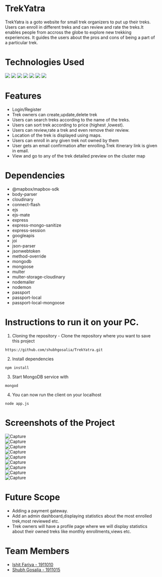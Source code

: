 # TrekYatra
TrekYatra is a goto website for small trek organizers to put up their treks. Users can enroll in different treks and can review and rate the treks.It enables people from accross the globe to explore new trekking experiences. It guides the users about the pros and cons of being a part of a particular trek.

# Technologies Used
<span>
<img src="https://img.shields.io/badge/Node.js-43853D?style=for-the-badge&logo=node.js&logoColor=white">
<img src="https://img.shields.io/badge/Express.js-404D59?style=for-the-badge">
<img src="https://img.shields.io/badge/MongoDB-4EA94B?style=for-the-badge&logo=mongodb&logoColor=white">
<img src="https://img.shields.io/badge/HTML5-E34F26?style=for-the-badge&logo=html5&logoColor=white">
<img src="https://img.shields.io/badge/CSS3-1572B6?style=for-the-badge&logo=css3&logoColor=white">
<img src="https://img.shields.io/badge/JavaScript-323330?style=for-the-badge&logo=javascript&logoColor=F7DF1E">
<img src="https://img.shields.io/badge/Bootstrap-563D7C?style=for-the-badge&logo=bootstrap&logoColor=white">
</span>

# Features
- Login/Register
- Trek owners can create,update,delete trek
- Users can search treks according to the name of the treks.
- Users can sort trek according to price (highest ,lowest).
- Users can review,rate a trek and even remove their review.
- Location of the trek is displayed using maps.
- Users can enroll in any given trek not owned by them
- User gets an email confirmation after enrolling.Trek itinerary link is given in email.
- View and go to any of the trek detailed preview on the cluster map


# Dependencies
- @mapbox/mapbox-sdk
- body-parser
- cloudinary
- connect-flash
- ejs
- ejs-mate
- express
- express-mongo-sanitize
- express-session
- googleapis
- joi
- json-parser
- jsonwebtoken
- method-override
- mongodb
- mongoose
- multer
- multer-storage-cloudinary
- nodemailer
- nodemon
- passport
- passport-local
- passport-local-mongoose

# Instructions to run it on your PC.
1. Cloning the repository - Clone the repository where you want to save this project
```
https://github.com/shubhgosalia/TrekYatra.git
```
2. Install dependencies
```
npm install
```
3. Start MongoDB service with
```
mongod
``` 
4. You can now run the client on your localhost
```
node app.js
```

 
 # Screenshots of the Project
![Capture](https://user-images.githubusercontent.com/75128988/147271533-5e06a3c6-6f9e-4ecb-a02c-15a50636c7a2.JPG)
<br>
![Capture](https://user-images.githubusercontent.com/75128988/147271924-da49ac3b-c534-4990-8c27-64f044f7fbae.JPG)
<br>
![Capture](https://user-images.githubusercontent.com/75128988/147272922-77849516-b837-4402-9776-11680acad696.JPG)
<br>
![Capture](https://user-images.githubusercontent.com/75128988/147272049-ea303140-8246-4216-aed3-5b314bbc5f7a.JPG)
<br>
![Capture](https://user-images.githubusercontent.com/75128988/147272197-e673959c-a458-420a-8a62-ba9b6498d0b1.JPG)
<br>
![Capture](https://user-images.githubusercontent.com/75128988/147272316-dc00556e-d7db-4876-aa2c-6585ea22e1c3.JPG)
<br>
![Capture](https://user-images.githubusercontent.com/75128988/147272485-690b0fb7-84e5-49cc-85da-4d1d345e600e.JPG)
<br>
![Capture](https://user-images.githubusercontent.com/75128988/147272569-6ec8690e-411c-4e79-9b9b-16e941f4660c.JPG)
<br>
![Capture](https://user-images.githubusercontent.com/75128988/147272723-b2273d18-d973-419e-82ad-a24b2e819382.JPG)


# Future Scope

- Adding a payment gateway.
- Add an admin dashboard,displaying statistics about the most enrolled trek,most reviewed etc.
- Trek owners will have a profile page where we will display statistics about their owned treks like monthly enrollments,views etc.


# Team Members
- [Ishit Fariya - 1911010](https://github.com/IshitFariya)
- [Shubh Gosalia - 1911015](https://github.com/shubhgosalia)
